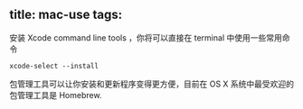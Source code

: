 title: mac-use
tags:
---

安装 Xcode command line tools ，你将可以直接在 terminal 中使用一些常用命令

    xcode-select --install
    
包管理工具可以让你安装和更新程序变得更方便，目前在 OS X 系统中最受欢迎的包管理工具是 Homebrew. 

